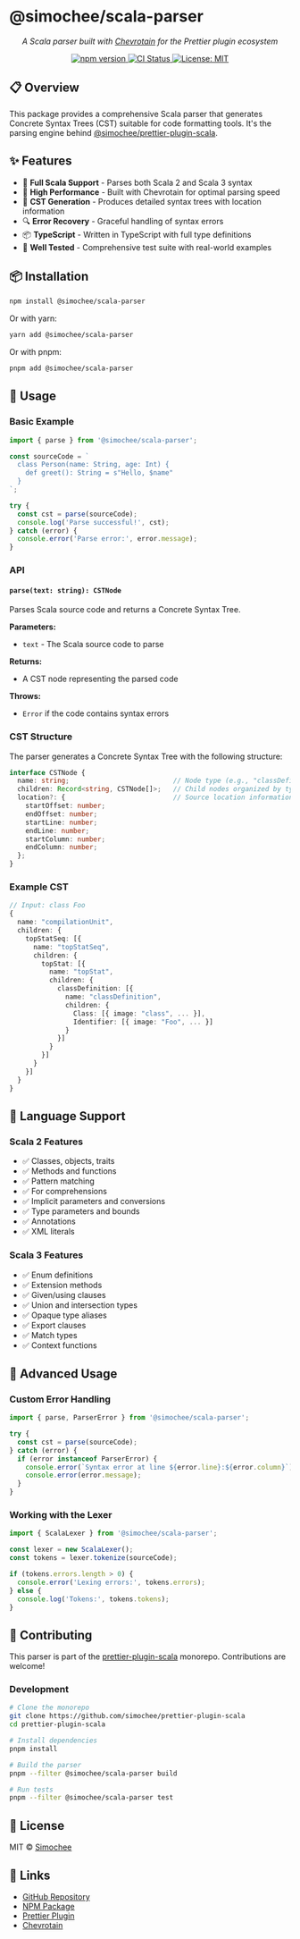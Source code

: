 # @simochee/scala-parser

<p align="center">
  <em>A Scala parser built with <a href="https://chevrotain.io">Chevrotain</a> for the Prettier plugin ecosystem</em>
</p>

<p align="center">
  <a href="https://www.npmjs.com/package/@simochee/scala-parser">
    <img alt="npm version" src="https://img.shields.io/npm/v/@simochee/scala-parser?color=brightgreen&label=npm%20package">
  </a>
  <a href="https://github.com/simochee/prettier-plugin-scala/actions">
    <img alt="CI Status" src="https://github.com/simochee/prettier-plugin-scala/workflows/CI/badge.svg">
  </a>
  <a href="https://github.com/simochee/prettier-plugin-scala/blob/main/LICENSE">
    <img alt="License: MIT" src="https://img.shields.io/badge/License-MIT-yellow.svg">
  </a>
</p>

## 📋 Overview

This package provides a comprehensive Scala parser that generates Concrete Syntax Trees (CST) suitable for code formatting tools. It's the parsing engine behind [@simochee/prettier-plugin-scala](https://www.npmjs.com/package/@simochee/prettier-plugin-scala).

## ✨ Features

- 🎯 **Full Scala Support** - Parses both Scala 2 and Scala 3 syntax
- 🚀 **High Performance** - Built with Chevrotain for optimal parsing speed
- 🌳 **CST Generation** - Produces detailed syntax trees with location information
- 🔍 **Error Recovery** - Graceful handling of syntax errors
- 📦 **TypeScript** - Written in TypeScript with full type definitions
- 🧪 **Well Tested** - Comprehensive test suite with real-world examples

## 📦 Installation

```bash
npm install @simochee/scala-parser
```

Or with yarn:

```bash
yarn add @simochee/scala-parser
```

Or with pnpm:

```bash
pnpm add @simochee/scala-parser
```

## 🚀 Usage

### Basic Example

```typescript
import { parse } from '@simochee/scala-parser';

const sourceCode = `
  class Person(name: String, age: Int) {
    def greet(): String = s"Hello, $name"
  }
`;

try {
  const cst = parse(sourceCode);
  console.log('Parse successful!', cst);
} catch (error) {
  console.error('Parse error:', error.message);
}
```

### API

#### `parse(text: string): CSTNode`

Parses Scala source code and returns a Concrete Syntax Tree.

**Parameters:**
- `text` - The Scala source code to parse

**Returns:**
- A CST node representing the parsed code

**Throws:**
- `Error` if the code contains syntax errors

### CST Structure

The parser generates a Concrete Syntax Tree with the following structure:

```typescript
interface CSTNode {
  name: string;                          // Node type (e.g., "classDefinition")
  children: Record<string, CSTNode[]>;   // Child nodes organized by type
  location?: {                           // Source location information
    startOffset: number;
    endOffset: number;
    startLine: number;
    endLine: number;
    startColumn: number;
    endColumn: number;
  };
}
```

### Example CST

```typescript
// Input: class Foo
{
  name: "compilationUnit",
  children: {
    topStatSeq: [{
      name: "topStatSeq",
      children: {
        topStat: [{
          name: "topStat",
          children: {
            classDefinition: [{
              name: "classDefinition",
              children: {
                Class: [{ image: "class", ... }],
                Identifier: [{ image: "Foo", ... }]
              }
            }]
          }
        }]
      }
    }]
  }
}
```

## 🌟 Language Support

### Scala 2 Features
- ✅ Classes, objects, traits
- ✅ Methods and functions
- ✅ Pattern matching
- ✅ For comprehensions
- ✅ Implicit parameters and conversions
- ✅ Type parameters and bounds
- ✅ Annotations
- ✅ XML literals

### Scala 3 Features
- ✅ Enum definitions
- ✅ Extension methods
- ✅ Given/using clauses
- ✅ Union and intersection types
- ✅ Opaque type aliases
- ✅ Export clauses
- ✅ Match types
- ✅ Context functions

## 🔧 Advanced Usage

### Custom Error Handling

```typescript
import { parse, ParserError } from '@simochee/scala-parser';

try {
  const cst = parse(sourceCode);
} catch (error) {
  if (error instanceof ParserError) {
    console.error(`Syntax error at line ${error.line}:${error.column}`);
    console.error(error.message);
  }
}
```

### Working with the Lexer

```typescript
import { ScalaLexer } from '@simochee/scala-parser';

const lexer = new ScalaLexer();
const tokens = lexer.tokenize(sourceCode);

if (tokens.errors.length > 0) {
  console.error('Lexing errors:', tokens.errors);
} else {
  console.log('Tokens:', tokens.tokens);
}
```

## 🤝 Contributing

This parser is part of the [prettier-plugin-scala](https://github.com/simochee/prettier-plugin-scala) monorepo. Contributions are welcome!

### Development

```bash
# Clone the monorepo
git clone https://github.com/simochee/prettier-plugin-scala
cd prettier-plugin-scala

# Install dependencies
pnpm install

# Build the parser
pnpm --filter @simochee/scala-parser build

# Run tests
pnpm --filter @simochee/scala-parser test
```

## 📄 License

MIT © [Simochee](https://github.com/simochee)

## 🔗 Links

- [GitHub Repository](https://github.com/simochee/prettier-plugin-scala)
- [NPM Package](https://www.npmjs.com/package/@simochee/scala-parser)
- [Prettier Plugin](https://www.npmjs.com/package/@simochee/prettier-plugin-scala)
- [Chevrotain](https://chevrotain.io)